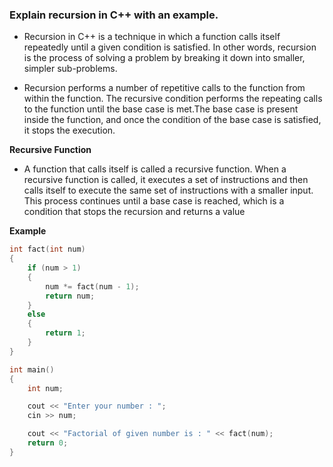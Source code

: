 ### Explain recursion in C++ with an example.



- Recursion in C++ is a technique in which a function calls itself repeatedly until a given condition is satisfied. In other words, recursion is the process of solving a problem by breaking it down into smaller, simpler sub-problems.

- Recursion performs a number of repetitive calls to the function from within the function. The recursive condition performs the repeating calls to the function until the base case is met.The base case is present inside the function, and once the condition of the base case is satisfied, it stops the execution.

<b> Recursive Function</b>
- A function that calls itself is called a recursive function. When a recursive function is called, it executes a set of instructions and then calls itself to execute the same set of instructions with a smaller input. This process continues until a base case is reached, which is a condition that stops the recursion and returns a value

<b>Example</b>

```c
int fact(int num)
{
    if (num > 1)
    {
        num *= fact(num - 1);
        return num;
    }
    else
    {
        return 1;
    }
}

int main()
{
    int num;

    cout << "Enter your number : ";
    cin >> num;

    cout << "Factorial of given number is : " << fact(num);
    return 0;
}
```

